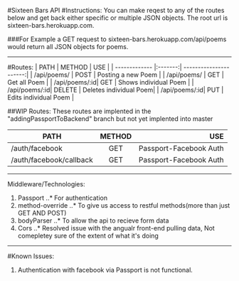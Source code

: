 #Sixteen Bars API
#Instructions:
You can make reqest to any of the routes below and get back either specific or multiple JSON objects. The root url is sixteen-bars.herokuapp.com.

###For Example
 a GET request to sixteen-bars.herokuapp.com/api/poems would return all JSON objects for poems.

---
#Routes:
| PATH          |  METHOD | USE                    |
| ------------- |:-------:| ----------------------:|
| /api/poems/   | POST    | Posting a new Poem     |
| /api/poems/   | GET     | Get all Poem           |
| /api/poems/:id| GET     | Shows individual Poem  |
| /api/poems/:id| DELETE  | Deletes individual Poem|
| /api/poems/:id| PUT     | Edits individual Poem  |

##WIP Routes:
These routes are implented in the "addingPassportToBackend" branch but not yet implented into master

| PATH                   | METHOD | USE                     |
| ---------------------- |:------:| -----------------------:|
| /auth/facebook         | GET    | Passport-Facebook Auth  |
| /auth/facebook/callback| GET    | Passport-Facebook Auth  |
---
Middleware/Technologies:
1. Passport
..* For authentication
2. method-override
..* To give us access to restful methods(more than just GET AND POST)
3. bodyParser
..* To allow the api to recieve form data
4. Cors
..* Resolved issue with the angualr front-end pulling data, Not comepletey sure of the extent of what it's doing
---

#Known Issues:

1. Authentication with facebook via Passport is not functional.
